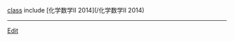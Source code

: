 ---
---
[class](/class)
include [化学数学II 2014](/化学数学II 2014)

----
[Edit](https://github.com/vitroid/vitroid.github.io/edit/master/MD/化学数学II.md)
